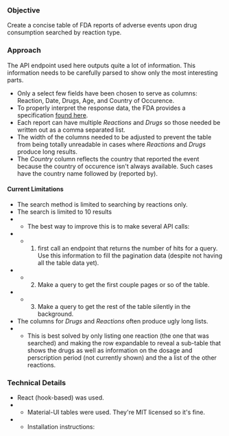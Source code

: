 ### Objective

Create a concise table of FDA reports of adverse events upon drug consumption searched by reaction type.

### Approach

The API endpoint used here outputs quite a lot of information. This information needs to be carefully parsed to show only the most interesting parts.
* Only a select few fields have been chosen to serve as columns: Reaction, Date, Drugs, Age, and Country of Occurence.
* To properly interpret the response data, the FDA provides a specification [found here](https://www.fda.gov/media/111763/download).
* Each report can have multiple *Reactions* and *Drugs* so those needed be written out as a comma separated list.
* The width of the columns needed to be adjusted to prevent the table from being totally unreadable in cases where *Reactions* and *Drugs* produce long results.
* The *Country* column reflects the country that reported the event because the country of occurence isn't always available. Such cases have the country name followed by (reported by).

#### Current Limitations
* The search method is limited to searching by reactions only.
* The search is limited to 10 results
* * The best way to improve this is to make several API calls:
* * 1. first call an endpoint that returns the number of hits for a query. Use this information to fill the pagination data (despite not having all the table data yet).
* * 2. Make a query to get the first couple pages or so of the table.
* * 3. Make a query to get the rest of the table silently in the background. 
* The columns for *Drugs* and *Reactions* often produce ugly long lists.
* * This is best solved by only listing one reaction (the one that was searched) and making the row expandable to reveal a sub-table that shows the drugs as well as information on the dosage and perscription period (not currently shown) and the a list of the other reactions.

### Technical Details
* React (hook-based) was used.
* * Material-UI tables were used. They're MIT licensed so it's fine.
* * Installation instructions:

